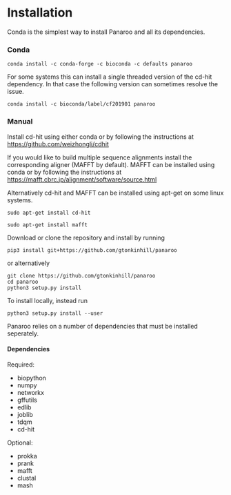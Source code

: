 # Installation

Conda is the simplest way to install Panaroo and all its dependencies.

### Conda

```
conda install -c conda-forge -c bioconda -c defaults panaroo
```

For some systems this can install a single threaded version of the cd-hit dependency. In that case the following version can sometimes resolve the issue.

```
conda install -c bioconda/label/cf201901 panaroo
```

### Manual

Install cd-hit using either conda or by following the instructions at https://github.com/weizhongli/cdhit

If you would like to build multiple sequence alignments install the corresponding aligner (MAFFT by default). MAFFT can be installed using conda or by following the instructions at https://mafft.cbrc.jp/alignment/software/source.html

Alternatively cd-hit and MAFFT can be installed using apt-get on some linux systems.

```
sudo apt-get install cd-hit

sudo apt-get install mafft
```

Download or clone the repository and install by running

```
pip3 install git+https://github.com/gtonkinhill/panaroo
```
        
or alternatively

```
git clone https://github.com/gtonkinhill/panaroo
cd panaroo
python3 setup.py install
```

To install locally, instead run

```
python3 setup.py install --user
```

Panaroo relies on a number of dependencies that must be installed seperately.

#### Dependencies
Required:
* biopython
* numpy
* networkx
* gffutils
* edlib
* joblib
* tdqm
* cd-hit

Optional:
* prokka
* prank
* mafft
* clustal
* mash
